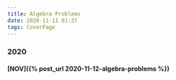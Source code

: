 ```yaml
---
title: Algebra Problems
date: 2020-11-11 01:37
tags: CoverPage
---
```


### 2020

#### [NOV]({% post_url 2020-11-12-algebra-problems %})
